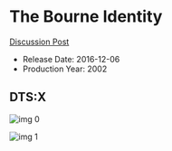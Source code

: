# The Bourne Identity

[Discussion Post](https://www.avsforum.com/threads/bass-eq-for-filtered-movies.2995212/post-58700234)

* Release Date: 2016-12-06
* Production Year: 2002

## DTS:X

![img 0](https://i.imgur.com/txbsaw4.jpg)

![img 1](https://i.imgur.com/t2mCsRi.png)

